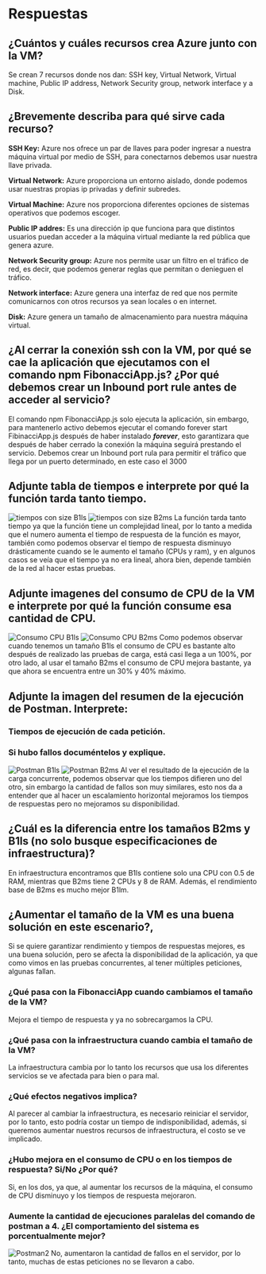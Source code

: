 # Respuestas

## ¿Cuántos y cuáles recursos crea Azure junto con la VM?
Se crean 7 recursos donde nos dan: SSH key, Virtual Network, Virtual machine, Public IP address, 
Network Security group, network interface y a Disk.

## ¿Brevemente describa para qué sirve cada recurso?
**SSH Key:** Azure nos ofrece un par de llaves para poder ingresar a nuestra máquina virtual por medio de SSH, para conectarnos debemos usar nuestra llave privada.

**Virtual Network:** Azure proporciona un entorno aislado, donde podemos usar nuestras propias ip privadas y definir subredes.

**Virtual Machine:** Azure nos proporciona diferentes opciones de sistemas operativos que podemos escoger.

**Public IP addres:** Es una dirección ip que funciona para que distintos usuarios puedan acceder a la máquina virtual mediante la red pública que genera azure.

**Network Security group:** Azure nos permite usar un filtro en el tráfico de red, es decir, que podemos generar reglas que permitan o denieguen el tráfico.

**Network interface:** Azure genera una interfaz de red que nos permite comunicarnos con otros recursos ya sean locales o en internet.

**Disk:** Azure genera un tamaño de almacenamiento para nuestra máquina virtual.

## ¿Al cerrar la conexión ssh con la VM, por qué se cae la aplicación que ejecutamos con el comando npm FibonacciApp.js? ¿Por qué debemos crear un Inbound port rule antes de acceder al servicio?

El comando npm FibonacciApp.js solo ejecuta la aplicación, sin embargo, para mantenerlo activo debemos ejecutar el comando forever start FibinacciApp.js después de haber instalado ***forever***, esto garantizara que después de haber cerrado la conexión la máquina seguirá prestando el servicio.
Debemos crear un Inbound port rula para permitir el tráfico que llega por un puerto determinado, en este caso el 3000

## Adjunte tabla de tiempos e interprete por qué la función tarda tanto tiempo.
![tiempos con size B1ls](./img/B1ls)
![tiempos con size B2ms](./img/B2ms)
La función tarda tanto tiempo ya que la función tiene un complejidad lineal, por lo tanto a medida que el numero aumenta el tiempo de respuesta de la función es mayor, también como podemos observar el tiempo de respuesta disminuyo drásticamente cuando se le aumento el tamaño (CPUs y ram), y en algunos casos se veía que el tiempo ya no era lineal, ahora bien, depende también de la red al hacer estas pruebas.

## Adjunte imagenes del consumo de CPU de la VM e interprete por qué la función consume esa cantidad de CPU.
![Consumo CPU B1ls](./img/CPUB1ls)
![Consumo CPU B2ms](./img/CPUB2ms)
Como podemos observar cuando tenemos un tamaño B1ls el consumo de CPU es bastante alto después de realizado las pruebas de carga, está casi llega a un 100%, por otro lado, al usar el tamaño B2ms el consumo de CPU mejora bastante, ya que ahora se encuentra entre un 30% y 40% máximo.


## Adjunte la imagen del resumen de la ejecución de Postman. Interprete:
### Tiempos de ejecución de cada petición.
### Si hubo fallos documéntelos y explique.
![Postman B1ls](./img/POSB1ls)
![Postman B2ms](./img/POSB2ms)
Al ver el resultado de la ejecución de la carga concurrente, podemos observar que los tiempos difieren uno del otro, sin embargo la cantidad de fallos son muy similares, esto nos da a entender que al hacer un escalamiento horizontal mejoramos los tiempos de respuestas pero no mejoramos su disponibilidad.

## ¿Cuál es la diferencia entre los tamaños B2ms y B1ls (no solo busque especificaciones de infraestructura)?
En infraestructura encontramos que B1ls contiene solo una CPU con 0.5 de RAM, mientras que B2ms tiene 2 CPUs y 8 de RAM. Además, el rendimiento base de B2ms es mucho mejor B1lm.

## ¿Aumentar el tamaño de la VM es una buena solución en este escenario?,

Si se quiere garantizar rendimiento y tiempos de respuestas mejores, es una buena solución, pero se afecta la disponibilidad de la aplicación, ya que como vimos en las pruebas concurrentes, al tener múltiples peticiones, algunas fallan.

### ¿Qué pasa con la FibonacciApp cuando cambiamos el tamaño de la VM?
Mejora el tiempo de respuesta y ya no sobrecargamos la CPU.
### ¿Qué pasa con la infraestructura cuando cambia el tamaño de la VM?
La infraestructura cambia por lo tanto los recursos que usa los diferentes servicios se ve afectada para bien o para mal.
### ¿Qué efectos negativos implica?
Al parecer al cambiar la infraestructura, es necesario reiniciar el servidor, por lo tanto, esto podría costar un tiempo de indisponibilidad, además, si queremos aumentar nuestros recursos de infraestructura, el costo se ve implicado.

### ¿Hubo mejora en el consumo de CPU o en los tiempos de respuesta? Si/No ¿Por qué?
Si, en los dos, ya que, al aumentar los recursos de la máquina, el consumo de CPU disminuyo y los tiempos de respuesta mejoraron.

### Aumente la cantidad de ejecuciones paralelas del comando de postman a 4. ¿El comportamiento del sistema es porcentualmente mejor?
![Postman2](./img/POS2)
No, aumentaron la cantidad de fallos en el servidor, por lo tanto, muchas de estas peticiones no se llevaron a cabo.
